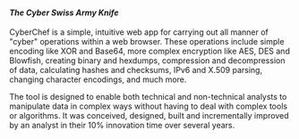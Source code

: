 ﻿#### *The Cyber Swiss Army Knife*

CyberChef is a simple, intuitive web app for carrying out all manner of "cyber" operations within a web browser. 
These operations include simple encoding like XOR and Base64, more complex encryption like AES, DES and Blowfish, 
creating binary and hexdumps, compression and decompression of data, calculating hashes and checksums, IPv6 and 
X.509 parsing, changing character encodings, and much more.

The tool is designed to enable both technical and non-technical analysts to manipulate data in complex ways without
having to deal with complex tools or algorithms. It was conceived, designed, built and incrementally improved by an 
analyst in their 10% innovation time over several years.

